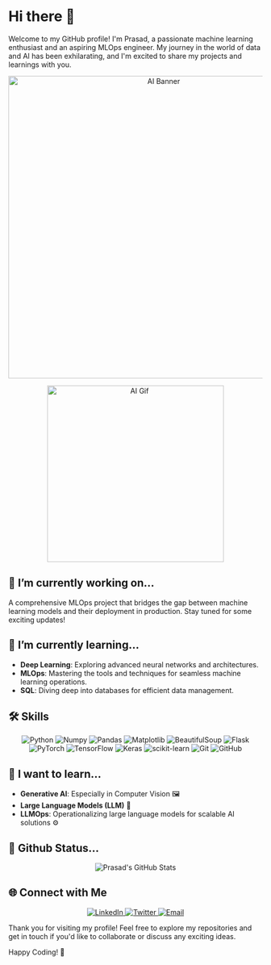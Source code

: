 # Hi there 👋

Welcome to my GitHub profile! I'm Prasad, a passionate machine learning enthusiast and an aspiring MLOps engineer. My journey in the world of data and AI has been exhilarating, and I'm excited to share my projects and learnings with you.

<p align="center">
  <img src="https://img.freepik.com/free-vector/artificial-intelligence-flat-text-composition-with-design-letters-attributes-theme-vector-illustration_1284-79357.jpg?t=st=1718130464~exp=1718134064~hmac=f45bbd60a23c71fb41a10809c7662c9747bf34cc6e5c71e47ca2e831d754a060&w=1380" alt="AI Banner" length="200" width="600"  />
</p>

<p align="center">
  <img src="https://media.giphy.com/media/2zeji2UedvZzvIZ45N/giphy.gif" alt="AI Gif" width="350" />
</p>

## 🔭 I’m currently working on...
A comprehensive MLOps project that bridges the gap between machine learning models and their deployment in production. Stay tuned for some exciting updates!

## 🌱 I’m currently learning...
- **Deep Learning**: Exploring advanced neural networks and architectures.
- **MLOps**: Mastering the tools and techniques for seamless machine learning operations.
- **SQL**: Diving deep into databases for efficient data management.

## 🛠️ Skills
<p align="center">
  <img src="https://img.shields.io/badge/Python-3776AB?style=for-the-badge&logo=python&logoColor=white" alt="Python" />
  <img src="https://img.shields.io/badge/NumPy-013243?style=for-the-badge&logo=numpy&logoColor=white" alt="Numpy" />
  <img src="https://img.shields.io/badge/Pandas-150458?style=for-the-badge&logo=pandas&logoColor=white" alt="Pandas" />
  <img src="https://img.shields.io/badge/Matplotlib-239120?style=for-the-badge&logo=matplotlib&logoColor=white" alt="Matplotlib" />
  <img src="https://img.shields.io/badge/BeautifulSoup-2F855A?style=for-the-badge&logo=beautifulsoup&logoColor=white" alt="BeautifulSoup" />
  <img src="https://img.shields.io/badge/Flask-000000?style=for-the-badge&logo=flask&logoColor=white" alt="Flask" />
  <img src="https://img.shields.io/badge/PyTorch-EE4C2C?style=for-the-badge&logo=pytorch&logoColor=white" alt="PyTorch" />
  <img src="https://img.shields.io/badge/TensorFlow-FF6F00?style=for-the-badge&logo=tensorflow&logoColor=white" alt="TensorFlow" />
  <img src="https://img.shields.io/badge/Keras-D00000?style=for-the-badge&logo=keras&logoColor=white" alt="Keras" />
  <img src="https://img.shields.io/badge/scikit--learn-F7931E?style=for-the-badge&logo=scikit-learn&logoColor=white" alt="scikit-learn" />
  <img src="https://img.shields.io/badge/Git-F05032?style=for-the-badge&logo=git&logoColor=white" alt="Git" />
  <img src="https://img.shields.io/badge/GitHub-181717?style=for-the-badge&logo=github&logoColor=white" alt="GitHub" />
</p>

## 🚀 I want to learn...
- **Generative AI**: Especially in Computer Vision 🖼️
- **Large Language Models (LLM)** 📝
- **LLMOps**: Operationalizing large language models for scalable AI solutions ⚙️

## 🔭 Github Status...
<p align="center">
  <img src="https://github-readme-stats.vercel.app/api?username=Prasad7007&show_icons=true&theme=radical" alt="Prasad's GitHub Stats" />
</p>

## 🌐 Connect with Me
<p align="center">
  <a href="https://www.linkedin.com/in/prasad-agalave-2a7b001b9/">
    <img src="https://img.shields.io/badge/LinkedIn-0A66C2?style=for-the-badge&logo=linkedin&logoColor=white" alt="LinkedIn" />
  </a>
  <a href="https://x.com/AgalavePrasad">
    <img src="https://img.shields.io/badge/Twitter-1DA1F2?style=for-the-badge&logo=twitter&logoColor=white" alt="Twitter" />
  </a>
  <a href="mailto:prasadagalave0007gmail.com">
    <img src="https://img.shields.io/badge/Email-D14836?style=for-the-badge&logo=gmail&logoColor=white" alt="Email" />
  </a>
</p>


Thank you for visiting my profile! Feel free to explore my repositories and get in touch if you'd like to collaborate or discuss any exciting ideas.

Happy Coding! 🚀
